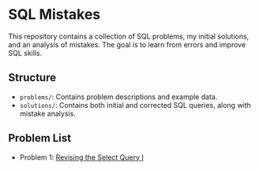 # SQL Mistakes

This repository contains a collection of SQL problems, my initial solutions, and an analysis of mistakes. The goal is to learn from errors and improve SQL skills.

## Structure

- `problems/`: Contains problem descriptions and example data.
- `solutions/`: Contains both initial and corrected SQL queries, along with mistake analysis.

## Problem List

- Problem 1: [Revising the Select Query I](solutions/problem1.md)